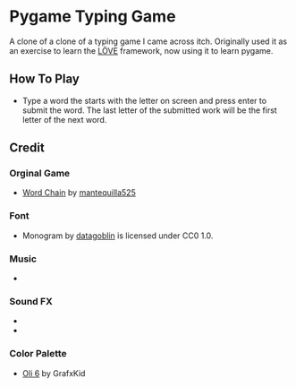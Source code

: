 # Pygame Typing Game


A clone of a clone of a typing game I came across itch. Originally used it as an exercise to learn the [LÖVE](https://love2d.org/) framework, now using it to learn pygame.


## How To Play

- Type a word the starts with the letter on screen and press enter to submit the word. The last letter of the submitted work will be the first letter of the next word. 

## Credit

### Orginal Game
- [Word Chain](https://mantequilla525.itch.io/word-chain) by [mantequilla525](https://mantequilla525.itch.io/)

### Font
- Monogram by [datagoblin](https://datagoblin.itch.io/) is licensed under CC0 1.0.

### Music 
- 

### Sound FX
- 
- 

### Color Palette
- [Oli 6](https://lospec.com/palette-list/oil-6) by GrafxKid
